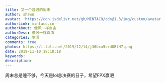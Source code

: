 ```yaml
---
title: 又一个普通的周末
author: shawn
avatar: 'https://cdn.jsdelivr.net/gh/MINTACO/cdn@1.3/img/custom/avatar.jpg'
authorLink: mintaco.cn
authorAbout: 像风一样自由
authorDesc: 像风一样自由
categories: 生活
comments: true
photos: https://i.loli.net/2019/12/14/j36bxu5srdUBtH7.png
date: 2019-11-10 18:10:18
keywords:
description:
---
```


周末总是睡不够，今天是lol总决赛的日子，希望FPX赢吧